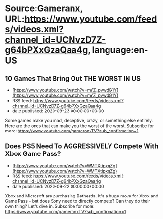 # Source:Gameranx, URL:https://www.youtube.com/feeds/videos.xml?channel_id=UCNvzD7Z-g64bPXxGzaQaa4g, language:en-US

## 10 Games That Bring Out THE WORST IN US
 - [https://www.youtube.com/watch?v=mYZ_pvwdG1Y](https://www.youtube.com/watch?v=mYZ_pvwdG1Y)
 - RSS feed: https://www.youtube.com/feeds/videos.xml?channel_id=UCNvzD7Z-g64bPXxGzaQaa4g
 - date published: 2020-09-23 00:00:00+00:00

Some games make you mad, deceptive, crazy, or something else entirely. Here are the ones that can make you the worst of the worst.
Subscribe for more: https://www.youtube.com/gameranxTV?sub_confirmation=1

## Does PS5 Need To AGGRESSIVELY Compete With Xbox Game Pass?
 - [https://www.youtube.com/watch?v=WMTXtipxqZg](https://www.youtube.com/watch?v=WMTXtipxqZg)
 - RSS feed: https://www.youtube.com/feeds/videos.xml?channel_id=UCNvzD7Z-g64bPXxGzaQaa4g
 - date published: 2020-09-22 00:00:00+00:00

Xbox and Microsoft are purchasing Bethesda. It's a huge move for Xbox and Game Pass - but does Sony need to directly compete? Can they do their own thing? Let's dive in.
Subscribe for more: https://www.youtube.com/gameranxTV?sub_confirmation=1

